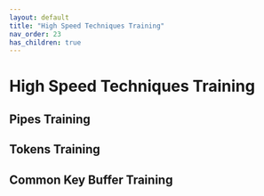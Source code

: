 ```yaml
---
layout: default
title: "High Speed Techniques Training"
nav_order: 23
has_children: true
---
```

# High Speed Techniques Training
  
  
## Pipes Training
  
  
## Tokens Training
  
  
  
## Common Key Buffer Training
  
  

